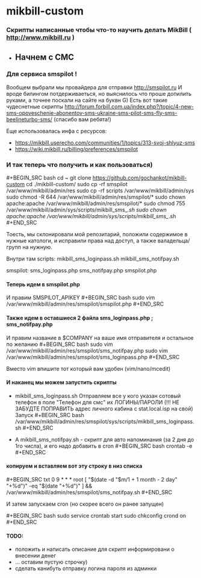 # mikbill-custom
### Скрипты написанные чтобы что-то научить делать MikBill ( http://www.mikbill.ru )

* ## Начнем с СМС

### Для сервиса smspilot !

Вообщем выбрали мы провайдера для отправки http://smspilot.ru
И вроде билингом потдерживаеться, но выяснилось что проше допилить руками, а точнее поскали на сайте на буквн G)
Есть вот такие чудеснетные скрипты http://forum.forbill.com.ua/index.php?/topic/4-new-sms-opoveschenie-abonentov-sms-ukraine-sms-pilot-sms-fly-sms-beelineturbo-sms/ (спасибо вам ребята!) 

Еще использовалась инфа с ресурсов:
* https://mikbill.userecho.com/communities/1/topics/313-svoj-shlyuz-sms
* https://wiki.mikbill.ru/billing/preferences/smspilot

### И так теперь что получить и как пользоваться)

#+BEGIN_SRC bash
    cd ~
    git clone https://github.com/gochankot/mikbill-custom
    cd ./mikbill-custom/
    sudo cp -rf smspilot /var/www/mikbill/admin/res
    sudo cp -rf scripts /var/www/mikbill/admin/sys
    sudo chmod -R 644 /var/www/mikbill/admin/res/smspilot/*
    sudo chown apache:apache /var/www/mikbill/admin/res/smspilot/*
    sudo chmod 755 /var/www/mikbill/admin/sys/scripts/mikbill_sms_*.sh
    sudo chown apache:apache /var/www/mikbill/admin/sys/scripts/mikbill_sms_*.sh
#+END_SRC

Тоесть, мы склонировали мой репозитарий, положили содержимое в нужные катологи, и исправили права над доступ, а также валадельца/групп на нужную.

Внутри там
scripts:
mikbill_sms_loginpass.sh  mikbill_sms_notifpay.sh

smspilot:
sms_loginpass.php  sms_notifpay.php  smspilot.php

#### Теперь идем в smspilot.php
И правим SMSPILOT_APIKEY
#+BEGIN_SRC bash
    sudo vim /var/www/mikbill/admin/res/smspilot/smspilot.php
#+END_SRC

#### Также идем в оставшиеся 2 файла sms_loginpass.php ; sms_notifpay.php
И правим название в $COMPANY на ваше имя отправителя и остальное по желанию
#+BEGIN_SRC bash
    sudo vim /var/www/mikbill/admin/res/smspilot/sms_notifpay.php
    sudo vim /var/www/mikbill/admin/res/smspilot/sms_loginpass.php
#+END_SRC

Вместо vim впишите тот который вам удобен (vim/nano/mcedit)

#### И наканец мы можем запустить скрипты
* mikbill_sms_loginpass.sh Отправляем все у кого указан сотовый телефон в поле "Телефон для смс" их ЛОГИНЫ/ПАРОЛИ
(!!! НЕ ЗАБУДТЕ ПОПРАВИТЬ адрес личного кабина с stat.local.isp на свой)
Запуск
#+BEGIN_SRC bash
    /var/www/mikbill/admin/res/smspilot/sys/scripts/mikbill_sms_loginpass.sh
#+END_SRC

* А mikbill_sms_notifpay.sh - скрипт для авто напоминания (за 2 дня до 1го числа), и его надо добавить в cron
#+BEGIN_SRC bash
    crontab -e
#+END_SRC

#### копируем и вставляем вот эту строку в низ списка

#+BEGIN_SRC txt
    0 9 * * *  root [ "$(date -d "$m/1 + 1 month - 2 day" "+%d")" -eq "$(date "+%d")" ] && /var/www/mikbill/admin/res/smspilot/sms_notifpay.sh
#+END_SRC

И затем запускаем cron (но скорее всего он ранее запущен)

#+BEGIN_SRC bash
    sudo service crontab start
    sudo chkconfig crond on
#+END_SRC


#### TODO: 
* положить и написать описание для скрипт информировани о внесении денег
* ... оставим пустую строчку)
* сделать канибуть отправку логина пароля из админки
